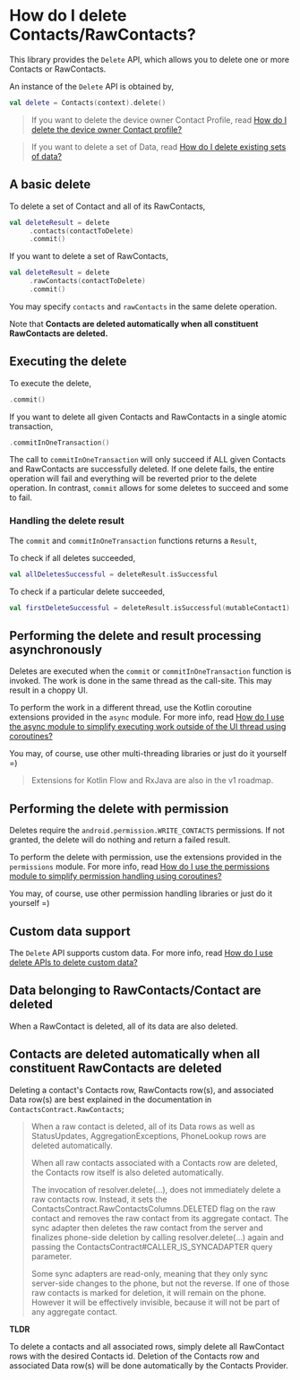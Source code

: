 # How do I delete Contacts/RawContacts?

This library provides the `Delete` API, which allows you to delete one or more Contacts or 
RawContacts.

An instance of the `Delete` API is obtained by,

```kotlin
val delete = Contacts(context).delete()
```

> If you want to delete the device owner Contact Profile, 
> read [How do I delete the device owner Contact profile?](/howto/howto-delete-profile.md)

> If you want to delete a set of Data, 
> read [How do I delete existing sets of data?](/howto/howto-delete-data-sets.md)

## A basic delete

To delete a set of Contact and all of its RawContacts,

```kotlin
val deleteResult = delete
     .contacts(contactToDelete)
     .commit()
```

If you want to delete a set of RawContacts, 

```kotlin
val deleteResult = delete
     .rawContacts(contactToDelete)
     .commit()
```

You may specify `contacts` and `rawContacts` in the same delete operation.

Note that **Contacts are deleted automatically when all constituent RawContacts are deleted.**

## Executing the delete

To execute the delete,

```kotlin
.commit()
```

If you want to delete all given Contacts and RawContacts in a single atomic transaction,

```kotlin
.commitInOneTransaction()
```

The call to `commitInOneTransaction` will only succeed if ALL given Contacts and RawContacts are
successfully deleted. If one delete fails, the entire operation will fail and everything will be
reverted prior to the delete operation. In contrast, `commit` allows for some deletes to succeed
and some to fail.

### Handling the delete result

The `commit` and `commitInOneTransaction` functions returns a `Result`,

To check if all deletes succeeded,

```kotlin
val allDeletesSuccessful = deleteResult.isSuccessful
```

To check if a particular delete succeeded,

```kotlin
val firstDeleteSuccessful = deleteResult.isSuccessful(mutableContact1)
```

## Performing the delete and result processing asynchronously

Deletes are executed when the `commit` or `commitInOneTransaction` function is invoked. The work is
done in the same thread as the call-site. This may result in a choppy UI.

To perform the work in a different thread, use the Kotlin coroutine extensions provided in the `async` module.
For more info, read [How do I use the async module to simplify executing work outside of the UI thread using coroutines?](/howto/howto-use-api-with-async-execution.md)

You may, of course, use other multi-threading libraries or just do it yourself =)

> Extensions for Kotlin Flow and RxJava are also in the v1 roadmap.

## Performing the delete with permission

Deletes require the `android.permission.WRITE_CONTACTS` permissions. If not granted, the delete
will do nothing and return a failed result.

To perform the delete with permission, use the extensions provided in the `permissions` module.
For more info, read [How do I use the permissions module to simplify permission handling using coroutines?](/howto/howto-use-api-with-permissions-handling.md)

You may, of course, use other permission handling libraries or just do it yourself =)

## Custom data support

The `Delete` API supports custom data. For more info, read [How do I use delete APIs to delete custom data?](/howto/howto-delete-custom-data.md)

## Data belonging to RawContacts/Contact are deleted

When a RawContact is deleted, all of its data are also deleted.

## Contacts are deleted automatically when all constituent RawContacts are deleted

Deleting a contact's Contacts row, RawContacts row(s), and associated Data row(s) are best explained
in the documentation in `ContactsContract.RawContacts`;

> When a raw contact is deleted, all of its Data rows as well as StatusUpdates,
> AggregationExceptions, PhoneLookup rows are deleted automatically.
>
> When all raw contacts associated with a Contacts row are deleted, the Contacts row itself is also
> deleted automatically.
>
> The invocation of resolver.delete(...), does not immediately delete a raw contacts row. Instead,
> it sets the ContactsContract.RawContactsColumns.DELETED flag on the raw contact and removes the
> raw contact from its aggregate contact. The sync adapter then deletes the raw contact from the
> server and finalizes phone-side deletion by calling resolver.delete(...) again and passing the
> ContactsContract#CALLER_IS_SYNCADAPTER  query parameter.
>
> Some sync adapters are read-only, meaning that they only sync server-side changes to the phone,
> but not the reverse. If one of those raw contacts is marked for deletion, it will remain on the
> phone. However it will be effectively invisible, because it will not be part of any aggregate
> contact.

**TLDR**

To delete a contacts and all associated rows, simply delete all RawContact rows with the desired
Contacts id. Deletion of the Contacts row and associated Data row(s) will be done automatically by
the Contacts Provider.